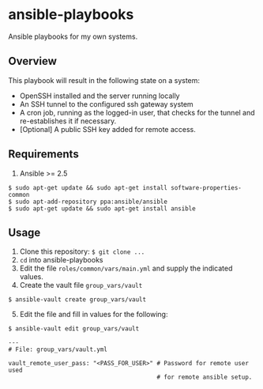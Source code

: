 # ansible-playbooks
Ansible playbooks for my own systems.

## Overview
This playbook will result in the following state on a system:
* OpenSSH installed and the server running locally
* An SSH tunnel to the configured ssh gateway system
* A cron job, running as the logged-in user, that checks for the tunnel and
  re-establishes it if necessary.
* [Optional] A public SSH key added for remote access.

## Requirements
1. Ansible >= 2.5
```
$ sudo apt-get update && sudo apt-get install software-properties-common
$ sudo apt-add-repository ppa:ansible/ansible
$ sudo apt-get update && sudo apt-get install ansible
```

## Usage

1. Clone this repository: `$ git clone ...`
2. `cd` into ansible-playbooks
3. Edit the file `roles/common/vars/main.yml` and supply the indicated values.
4. Create the vault file `group_vars/vault`
```
$ ansible-vault create group_vars/vault
```
5. Edit the file and fill in values for the following:
```
$ ansible-vault edit group_vars/vault
```
```
---
# File: group_vars/vault.yml

vault_remote_user_pass: "<PASS_FOR_USER>" # Password for remote user used
                                          # for remote ansible setup.
```


